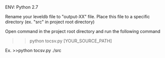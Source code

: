 ENV:
	Python 2.7

Rename your leveldb file to "output-XX" file.
Place this file to a specific directory (ex. "src" in project root directory)

Open command in the project root directory and run the following command

>>python tocsv.py [YOUR_SOURCE_PATH]

Ex. >>python tocsv.py ./src